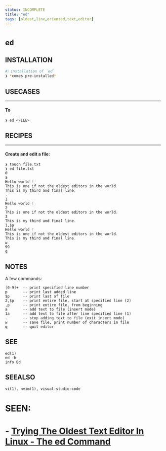 ```yaml
---
status: INCOMPLETE
title: "ed"
tags: [oldest,line,oriented,text,editor]
---
```


# `ed`

## INSTALLATION


```bash
#ℹ︎ installation of `ed`
❯ *comes pre-installed*
```


## USECASES

----
#### To

    ❯ ed <FILE>

## RECIPES

----
#### Create and edit a file:

    ❯ touch file.txt
    ❯ ed file.txt
    0
    a
    Hello world !
    This is one if not the oldest editors in the world.
    This is my third and final line.
    .
    1
    Hello world !
    2
    This is one if not the oldest editors in the world.
    3
    This is my third and final line.
    1,$p
    Hello world !
    This is one if not the oldest editors in the world.
    This is my third and final line.
    w
    99
    q


## NOTES

A few commands:

    [0-9]+  -- print specified line number
    p       -- print last added line
    $p      -- print last of file
    2,$p    -- print entire file, start at specified line (2)
    ,p      -- print entire file, from beginning
    a       -- add text to file (insert mode)
    1a      -- add text to file after line specified line (1)
    .       -- stop adding text to file (exit insert mode)
    w       -- save file, print number of characters in file
    q       -- quit editor

## SEE

    ed(1)
    ed -h
    info Ed

## SEEALSO

    vi(1), nvim(1), visual-studio-code


# SEEN:
#
# - [Trying The Oldest Text Editor In Linux - The ed Command](https://www.youtube.com/watch?v=Wn6TLK4H-Ck)
